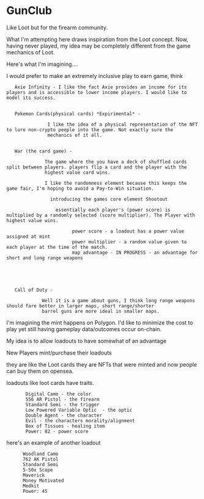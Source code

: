 # GunClub
Like Loot but for the firearm community.

What I'm attempting here draws inspiration from the Loot concept. Now, having never played, my idea may be completely different from the game mechanics of Loot.

Here's what I'm imagining....


  
  I would prefer to make an extremely inclusive play to earn game, think 
  
       Axie Infinity - I like the fact Axie provides an income for its players and is accessible to lower income players. I would like to model its success. 
       
       
       Pokemon Cards(physical cards) *Expirimental* -
                    
                   I like the idea of a physical representation of the NFT to lure non-crypto people into the game. Not exactly sure the
                   mechanics of it all. 
  
  
       War (the card game) - 
       
                  The game where the you have a deck of shuffled cards split between players. players flip a card and the player with the
                  highest value card wins. 
                  
                  I like the randomness element because this keeps the game fair, I'm hoping to avoid a Pay-to-Win situation. 
                  
                    introducing the games core element Shootout
                        
                      essentially each player's (power score) is multiplied by a randomly selected (score multiplier). The Player with highest value wins. 
                           
                            power score - a loadout has a power value assigned at mint
                            power multiplier - a random value given to each player at the time of the match.
                            map advantage - IN PROGRESS - an advantage for short and long range weapons
                  
                       
  
  
  
       Call of Duty -
                 
                 Well it is a game about guns, I think long range weapons should fare better in larger maps, short range/shorter 
                 barrel guns are more ideal in smaller maps.
  
  
  I'm imagining the mint happens on Polygon. I'd like to minimize the cost to play yet still having gameplay data/outcomes occur on-chain. 
  

  My idea is to allow loadouts to have somewhat of an advantage 
  

New Players mint/purchase their loadouts 


   they are like the Loot cards they are NFTs that were minted and now people can buy them on opensea.
   
   loadouts like loot cards have traits. 
   
           Digital Camo - the color
           556 AR Pistol - the firearm
           Standard Semi - the trigger
           Low Powered Variable Optic  - the optic
           Double Agent - the character
           Evil - the characters morality/alignment
           Box of Tissues - healing item
           Power: 82 - power score
           
           
    
   here's an example of another loadout
   
          Woodland Camo
          762 AK Pistol
          Standard Semi
          5-50x Scope
          Maverick
          Money Motivated
          Medkit
          Power: 45
          
        
          
         
